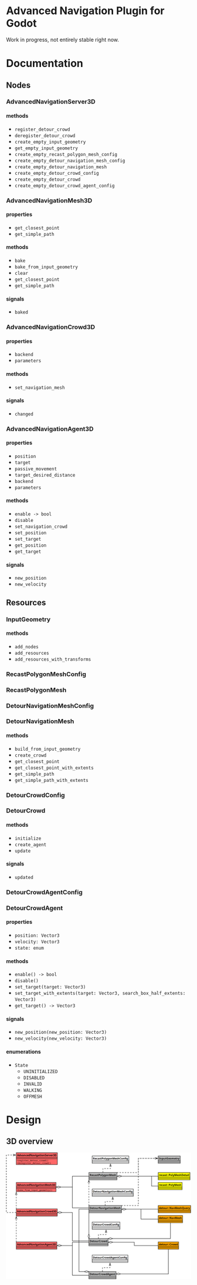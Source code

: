 # Advanced Navigation Plugin for Godot

Work in progress, not entirely stable right now.

# Documentation

## Nodes

### AdvancedNavigationServer3D
#### methods
 - `register_detour_crowd`
 - `deregister_detour_crowd`
 - `create_empty_input_geometry`
 - `get_empty_input_geometry`
 - `create_empty_recast_polygon_mesh_config`
 - `create_empty_detour_navigation_mesh_config`
 - `create_empty_detour_navigation_mesh`
 - `create_empty_detour_crowd_config`
 - `create_empty_detour_crowd`
 - `create_empty_detour_crowd_agent_config`

### AdvancedNavigationMesh3D
#### properties
 - `get_closest_point`
 - `get_simple_path`
#### methods
 - `bake`
 - `bake_from_input_geometry`
 - `clear`
 - `get_closest_point`
 - `get_simple_path`
#### signals
 - `baked`

### AdvancedNavigationCrowd3D
#### properties
 - `backend`
 - `parameters`
#### methods
 - `set_navigation_mesh`
#### signals
 - `changed`

### AdvancedNavigationAgent3D
#### properties
 - `position`
 - `target`
 - `passive_movement`
 - `target_desired_distance`
 - `backend`
 - `parameters`
#### methods
 - `enable -> bool`
 - `disable`
 - `set_navigation_crowd`
 - `set_position`
 - `set_target`
 - `get_position`
 - `get_target`
#### signals
 - `new_position`
 - `new_velocity`

## Resources

### InputGeometry
#### methods
 - `add_nodes`
 - `add_resources`
 - `add_resources_with_transforms`

### RecastPolygonMeshConfig
### RecastPolygonMesh
### DetourNavigationMeshConfig
### DetourNavigationMesh
#### methods
 - `build_from_input_geometry`
 - `create_crowd`
 - `get_closest_point`
 - `get_closest_point_with_extents`
 - `get_simple_path`
 - `get_simple_path_with_extents`

### DetourCrowdConfig

### DetourCrowd
#### methods
 - `initialize`
 - `create_agent`
 - `update`
#### signals
 - `updated`

### DetourCrowdAgentConfig

### DetourCrowdAgent
#### properties
 - `position: Vector3`
 - `velocity: Vector3`
 - `state: enum`
#### methods
 - `enable() -> bool`
 - `disable()`
 - `set_target(target: Vector3)`
 - `set_target_with_extents(target: Vector3, search_box_half_extents: Vector3)`
 - `get_target() -> Vector3`
#### signals
 - `new_position(new_position: Vector3)`
 - `new_velocity(new_velocity: Vector3)`
#### enumerations
 - `State`
   - `UNINITIALIZED`
   - `DISABLED`
   - `INVALID`
   - `WALKING`
   - `OFFMESH`

# Design

## 3D overview

![3D overview](./doc/concept.png)
